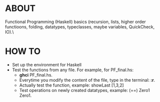 # ABOUT
Functional Programming (Haskell) basics (recursion, lists, higher order functioons, folding, datatypes, typeclasses, maybe variables, QuickCheck, IO).\


# HOW TO
- Set up the environment for Haskell
- Test the functions from any file. For example, for PF_final.hs: 
  - **ghci** PF_final.hs.
  - Everytime you modify the content of the file, type in the terminal: **:r**.
  - Actually test the function, example:  showLast [1,3,2] 
  - Test operations on newly created datatypes, example: (==) Zero1 Zero1.
